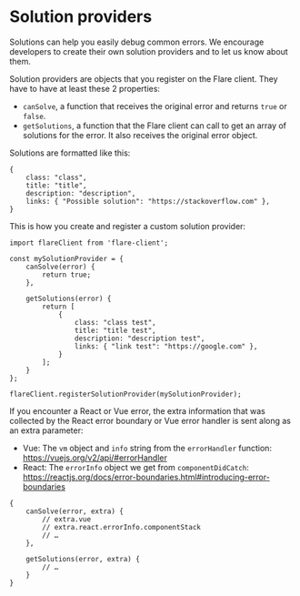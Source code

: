 # Solution providers

Solutions can help you easily debug common errors. We encourage developers to create their own solution providers and to let us know about them.

Solution providers are objects that you register on the Flare client. They have to have at least these 2 properties:

-   `canSolve`, a function that receives the original error and returns `true` or `false`.
-   `getSolutions`, a function that the Flare client can call to get an array of solutions for the error. It also receives the original error object.

Solutions are formatted like this:

```JS
{
    class: "class",
    title: "title",
    description: "description",
    links: { "Possible solution": "https://stackoverflow.com" },
}
```

This is how you create and register a custom solution provider:

```JS
import flareClient from 'flare-client';

const mySolutionProvider = {
    canSolve(error) {
        return true;
    },

    getSolutions(error) {
        return [
            {
                class: "class test",
                title: "title test",
                description: "description test",
                links: { "link test": "https://google.com" },
            }
        ];
    }
};

flareClient.registerSolutionProvider(mySolutionProvider);
```

If you encounter a React or Vue error, the extra information that was collected by the React error boundary or Vue error handler is sent along as an extra parameter:

-   Vue: The `vm` object and `info` string from the `errorHandler` function: https://vuejs.org/v2/api/#errorHandler
-   React: The `errorInfo` object we get from `componentDidCatch`: https://reactjs.org/docs/error-boundaries.html#introducing-error-boundaries

```JS
{
    canSolve(error, extra) {
        // extra.vue
        // extra.react.errorInfo.componentStack
        // …
    },

    getSolutions(error, extra) {
        // …
    }
}
```

